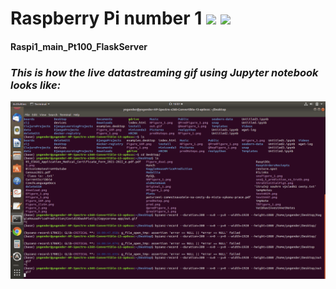 # Raspberry Pi number 1 ![](https://img.shields.io/badge/Dependencies-maintained-informational?style=flat&logo=Pending&logoColor=white&color=2bbc8a) ![](https://img.shields.io/badge/code-managed-informational?style=flat&logo=Pending&logoColor=white&color=2bbc8a)  


#### Raspi1_main_Pt100_FlaskServer


### *This is how the live datastreaming gif using Jupyter notebook looks like:*

![](out.gif)
